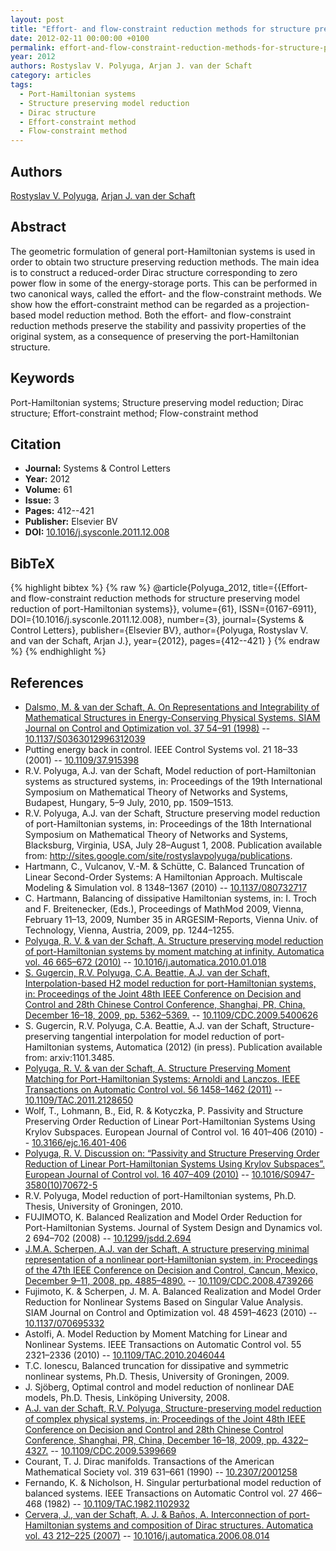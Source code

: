 ```yaml
---
layout: post
title: "Effort- and flow-constraint reduction methods for structure preserving model reduction of port-Hamiltonian systems"
date: 2012-02-11 00:00:00 +0100
permalink: effort-and-flow-constraint-reduction-methods-for-structure-preserving-model-reduction-of-port-hamiltonian-systems
year: 2012
authors: Rostyslav V. Polyuga, Arjan J. van der Schaft
category: articles
tags:
  - Port-Hamiltonian systems
  - Structure preserving model reduction
  - Dirac structure
  - Effort-constraint method
  - Flow-constraint method
---
```

 
## Authors
[Rostyslav V. Polyuga](authors/rostyslav-v-polyuga), [Arjan J. van der Schaft](authors/arjan-van-der-schaft)
 
## Abstract
The geometric formulation of general port-Hamiltonian systems is used in order to obtain two structure preserving reduction methods. The main idea is to construct a reduced-order Dirac structure corresponding to zero power flow in some of the energy-storage ports. This can be performed in two canonical ways, called the effort- and the flow-constraint methods. We show how the effort-constraint method can be regarded as a projection-based model reduction method. Both the effort- and flow-constraint reduction methods preserve the stability and passivity properties of the original system, as a consequence of preserving the port-Hamiltonian structure.
 
## Keywords
Port-Hamiltonian systems; Structure preserving model reduction; Dirac structure; Effort-constraint method; Flow-constraint method
 
## Citation
- **Journal:** Systems &amp; Control Letters
- **Year:** 2012
- **Volume:** 61
- **Issue:** 3
- **Pages:** 412--421
- **Publisher:** Elsevier BV
- **DOI:** [10.1016/j.sysconle.2011.12.008](https://doi.org/10.1016/j.sysconle.2011.12.008)
 
## BibTeX
{% highlight bibtex %}
{% raw %}
@article{Polyuga_2012,
  title={{Effort- and flow-constraint reduction methods for structure preserving model reduction of port-Hamiltonian systems}},
  volume={61},
  ISSN={0167-6911},
  DOI={10.1016/j.sysconle.2011.12.008},
  number={3},
  journal={Systems &amp; Control Letters},
  publisher={Elsevier BV},
  author={Polyuga, Rostyslav V. and van der Schaft, Arjan J.},
  year={2012},
  pages={412--421}
}
{% endraw %}
{% endhighlight %}
 
## References
- [Dalsmo, M. & van der Schaft, A. On Representations and Integrability of Mathematical Structures in Energy-Conserving Physical Systems. SIAM Journal on Control and Optimization vol. 37 54–91 (1998)](on-representations-and-integrability-of-mathematical-structures-in-energy-conserving-physical-systems) -- [10.1137/S0363012996312039](https://doi.org/10.1137/S0363012996312039)
- Putting energy back in control. IEEE Control Systems vol. 21 18–33 (2001) -- [10.1109/37.915398](https://doi.org/10.1109/37.915398)
- R.V. Polyuga, A.J. van der Schaft, Model reduction of port-Hamiltonian systems as structured systems, in: Proceedings of the 19th International Symposium on Mathematical Theory of Networks and Systems, Budapest, Hungary, 5–9 July, 2010, pp. 1509–1513.
- R.V. Polyuga, A.J. van der Schaft, Structure preserving model reduction of port-Hamiltonian systems, in: Proceedings of the 18th International Symposium on Mathematical Theory of Networks and Systems, Blacksburg, Virginia, USA, July 28–August 1, 2008. Publication available from: http://sites.google.com/site/rostyslavpolyuga/publications.
- Hartmann, C., Vulcanov, V.-M. & Schütte, C. Balanced Truncation of Linear Second-Order Systems: A Hamiltonian Approach. Multiscale Modeling &amp; Simulation vol. 8 1348–1367 (2010) -- [10.1137/080732717](https://doi.org/10.1137/080732717)
- C. Hartmann, Balancing of dissipative Hamiltonian systems, in: I. Troch and F. Breitenecker, (Eds.), Proceedings of MathMod 2009, Vienna, February 11–13, 2009, Number 35 in ARGESIM-Reports, Vienna Univ. of Technology, Vienna, Austria, 2009, pp. 1244–1255.
- [Polyuga, R. V. & van der Schaft, A. Structure preserving model reduction of port-Hamiltonian systems by moment matching at infinity. Automatica vol. 46 665–672 (2010)](structure-preserving-model-reduction-of-port-hamiltonian-systems-by-moment-matching-at-infinity) -- [10.1016/j.automatica.2010.01.018](https://doi.org/10.1016/j.automatica.2010.01.018)
- [S. Gugercin, R.V. Polyuga, C.A. Beattie, A.J. van der Schaft, Interpolation-based H2 model reduction for port-Hamiltonian systems, in: Proceedings of the Joint 48th IEEE Conference on Decision and Control and 28th Chinese Control Conference, Shanghai, PR, China, December 16–18, 2009, pp. 5362–5369.](interpolation-based-amp-x210c-lt-inf-gt-2-lt-inf-gt-model-reduction-for-port-hamiltonian-systems) -- [10.1109/CDC.2009.5400626](https://doi.org/10.1109/CDC.2009.5400626)
- S. Gugercin, R.V. Polyuga, C.A. Beattie, A.J. van der Schaft, Structure-preserving tangential interpolation for model reduction of port-Hamiltonian systems, Automatica (2012) (in press). Publication available from: arxiv:1101.3485.
- [Polyuga, R. V. & van der Schaft, A. Structure Preserving Moment Matching for Port-Hamiltonian Systems: Arnoldi and Lanczos. IEEE Transactions on Automatic Control vol. 56 1458–1462 (2011)](structure-preserving-moment-matching-for-port-hamiltonian-systems-arnoldi-and-lanczos) -- [10.1109/TAC.2011.2128650](https://doi.org/10.1109/TAC.2011.2128650)
- Wolf, T., Lohmann, B., Eid, R. & Kotyczka, P. Passivity and Structure Preserving Order Reduction of Linear Port-Hamiltonian Systems Using Krylov Subspaces. European Journal of Control vol. 16 401–406 (2010) -- [10.3166/ejc.16.401-406](https://doi.org/10.3166/ejc.16.401-406)
- [Polyuga, R. V. Discussion on: “Passivity and Structure Preserving Order Reduction of Linear Port-Hamiltonian Systems Using Krylov Subspaces”. European Journal of Control vol. 16 407–409 (2010)](discussion-on-passivity-and-structure-preserving-order-reduction-of-linear-port-hamiltonian-systems-using-krylov-subspaces) -- [10.1016/S0947-3580(10)70672-5](https://doi.org/10.1016/S0947-3580(10)70672-5)
- R.V. Polyuga, Model reduction of port-Hamiltonian systems, Ph.D. Thesis, University of Groningen, 2010.
- FUJIMOTO, K. Balanced Realization and Model Order Reduction for Port-Hamiltonian Systems. Journal of System Design and Dynamics vol. 2 694–702 (2008) -- [10.1299/jsdd.2.694](https://doi.org/10.1299/jsdd.2.694)
- [J.M.A. Scherpen, A.J. van der Schaft, A structure preserving minimal representation of a nonlinear port-Hamiltonian system, in: Proceedings of the 47th IEEE Conference on Decision and Control, Cancun, Mexico, December 9–11, 2008, pp. 4885–4890.](a-structure-preserving-minimal-representation-of-a-nonlinear-port-hamiltonian-system) -- [10.1109/CDC.2008.4739266](https://doi.org/10.1109/CDC.2008.4739266)
- Fujimoto, K. & Scherpen, J. M. A. Balanced Realization and Model Order Reduction for Nonlinear Systems Based on Singular Value Analysis. SIAM Journal on Control and Optimization vol. 48 4591–4623 (2010) -- [10.1137/070695332](https://doi.org/10.1137/070695332)
- Astolfi, A. Model Reduction by Moment Matching for Linear and Nonlinear Systems. IEEE Transactions on Automatic Control vol. 55 2321–2336 (2010) -- [10.1109/TAC.2010.2046044](https://doi.org/10.1109/TAC.2010.2046044)
- T.C. Ionescu, Balanced truncation for dissipative and symmetric nonlinear systems, Ph.D. Thesis, University of Groningen, 2009.
- J. Sjöberg, Optimal control and model reduction of nonlinear DAE models, Ph.D. Thesis, Linköping University, 2008.
- [A.J. van der Schaft, R.V. Polyuga, Structure-preserving model reduction of complex physical systems, in: Proceedings of the Joint 48th IEEE Conference on Decision and Control and 28th Chinese Control Conference, Shanghai, PR, China, December 16–18, 2009, pp. 4322–4327.](structure-preserving-model-reduction-of-complex-physical-systems) -- [10.1109/CDC.2009.5399669](https://doi.org/10.1109/CDC.2009.5399669)
- Courant, T. J. Dirac manifolds. Transactions of the American Mathematical Society vol. 319 631–661 (1990) -- [10.2307/2001258](https://doi.org/10.2307/2001258)
- Fernando, K. & Nicholson, H. Singular perturbational model reduction of balanced systems. IEEE Transactions on Automatic Control vol. 27 466–468 (1982) -- [10.1109/TAC.1982.1102932](https://doi.org/10.1109/TAC.1982.1102932)
- [Cervera, J., van der Schaft, A. J. & Baños, A. Interconnection of port-Hamiltonian systems and composition of Dirac structures. Automatica vol. 43 212–225 (2007)](interconnection-of-port-hamiltonian-systems-and-composition-of-dirac-structures) -- [10.1016/j.automatica.2006.08.014](https://doi.org/10.1016/j.automatica.2006.08.014)

